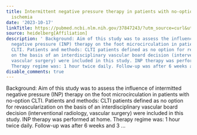 ```yaml
---
title: Intermittent negative pressure therapy in patients with no-option chronic limb-threatening
  ischemia
date: '2023-10-17'
linkTitle: https://pubmed.ncbi.nlm.nih.gov/37847243/?utm_source=curl&utm_medium=rss&utm_campaign=pubmed-2&utm_content=1FakS-2QOkCT8HsMOQP1bCRQ4YzyumYOmxmF0moLsQ3dFB1E9V&fc=20220326224207&ff=20231017180839&v=2.17.9.post6+86293ac
source: heidelberg[Affiliation]
description: ' Background: Aim of this study was to assess the influence of intermitted
  negative pressure (INP) therapy on the foot microcirculation in patients with no-option
  CLTI. Patients and methods: CLTI patients defined as no option for revascularization
  on the basis of an interdisciplinary vascular board decision (interventional radiology,
  vascular surgery) were included in this study. INP therapy was performed at home.
  Therapy regime was: 1 hour twice daily. Follow-up was after 6 weeks and 3 ...'
disable_comments: true
---
```

 Background: Aim of this study was to assess the influence of intermitted negative pressure (INP) therapy on the foot microcirculation in patients with no-option CLTI. Patients and methods: CLTI patients defined as no option for revascularization on the basis of an interdisciplinary vascular board decision (interventional radiology, vascular surgery) were included in this study. INP therapy was performed at home. Therapy regime was: 1 hour twice daily. Follow-up was after 6 weeks and 3 ...